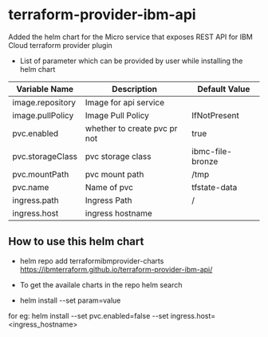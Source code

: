 # terraform-provider-ibm-api
Added the helm chart for the Micro service that exposes REST API for IBM Cloud terraform provider plugin

* List of parameter which can be provided by user while installing the helm chart

|Variable Name|Description|Default Value|
|-------------|-----------|-------------|
|image.repository|Image for api service||
|image.pullPolicy|Image Pull Policy|IfNotPresent|
|pvc.enabled| whether to create pvc pr not|true|
|pvc.storageClass|pvc storage class|ibmc-file-bronze|
|pvc.mountPath|pvc mount path|/tmp|
|pvc.name|Name of pvc|tfstate-data|
|ingress.path|Ingress Path|/|
|ingress.host|ingress hostname||

## How to use this helm chart

* helm repo add terraformibmprovider-charts  https://ibmterraform.github.io/terraform-provider-ibm-api/

* To get the availale charts in the repo 
    helm search

* helm install <chartname>  --set param=value

for eg: helm install <chartname>  --set pvc.enabled=false --set ingress.host=<ingress_hostname>

 
